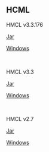 ## HCML
HMCL v3.3.176

[Jar](https://miangou.lanzoux.com/iQCELjazxkh "Jar")

[Windows](https://miangou.lanzoux.com/ie11Ljazyve "Windows")

<br>

HMCL v3.3

[Jar](https://miangou.lanzoux.com/b0ee9ne5a "Jar")

[Windows](https://miangou.lanzoux.com/b0ee9ne9e "Windows")

<br>

HMCL v2.7

[Jar](https://miangou.lanzoux.com/b0ee9nemh "Jar")

[Windows](https://miangou.lanzoux.com/b0ee9neoj "Windows")
